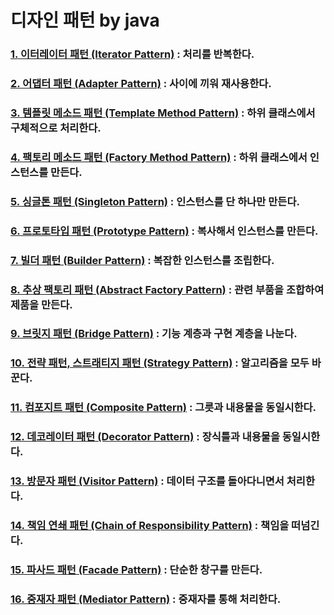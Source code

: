 # 디자인 패턴 by java

### [1. 이터레이터 패턴 (Iterator Pattern)](summary/iterator.md) : 처리를 반복한다.
### [2. 어댑터 패턴 (Adapter Pattern)](summary/adapter.md) : 사이에 끼워 재사용한다.
### [3. 템플릿 메소드 패턴 (Template Method Pattern)](summary/template_method.md) : 하위 클래스에서 구체적으로 처리한다.
### [4. 팩토리 메소드 패턴 (Factory Method Pattern)](summary/factory_method.md) : 하위 클래스에서 인스턴스를 만든다.
### [5. 싱글톤 패턴 (Singleton Pattern)](summary/singleton.md) : 인스턴스를 단 하나만 만든다.
### [6. 프로토타입 패턴 (Prototype Pattern)](summary/prototype.md) : 복사해서 인스턴스를 만든다.
### [7. 빌더 패턴 (Builder Pattern)](summary/builder.md) : 복잡한 인스턴스를 조립한다.
### [8. 추상 팩토리 패턴 (Abstract Factory Pattern)](summary/abstract_factory.md) : 관련 부품을 조합하여 제품을 만든다.
### [9. 브릿지 패턴 (Bridge Pattern)](summary/bridge.md) : 기능 계층과 구현 계층을 나눈다.
### [10. 전략 패턴, 스트래티지 패턴 (Strategy Pattern)](summary/strategy.md) : 알고리즘을 모두 바꾼다.
### [11. 컴포지트 패턴 (Composite Pattern)](summary/composite.md) : 그릇과 내용물을 동일시한다.
### [12. 데코레이터 패턴 (Decorator Pattern)](summary/decorator.md) : 장식틀과 내용물을 동일시한다.
### [13. 방문자 패턴 (Visitor Pattern)](summary/visitor.md) : 데이터 구조를 돌아다니면서 처리한다.
### [14. 책임 연쇄 패턴 (Chain of Responsibility Pattern)](summary/chain_of_responsibility.md) : 책임을 떠넘긴다.
### [15. 파사드 패턴 (Facade Pattern)](summary/facade.md) : 단순한 창구를 만든다.
### [16. 중재자 패턴 (Mediator Pattern)](summary/facade.md) : 중재자를 통해 처리한다.
